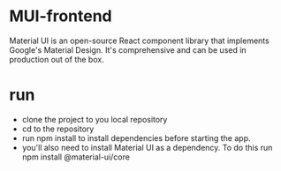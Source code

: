 # MUI-frontend

Material UI is an open-source React component library that implements Google's Material Design. It's comprehensive and can be used in production out of the box.

# run

- clone the project to you local repository
- cd to the repository
- run npm install to install dependencies before starting the app.
- you'll also need to install Material UI as a dependency. To do this run npm install @material-ui/core

